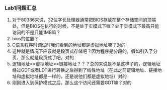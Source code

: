 ### Lab1问题汇总

1. 对于80386来说，32位字长处理器通常把BIOS存放在整个存储空间的顶端处，但是BIOS在执行的时候，不是处于实模式下嘛？处于实模式下最高只能访问的不是只能1MB嘛？
2. bios的位置？
3. C语言程序时调试时我们看到的地址都是虚拟地址嘛？对的
4. 这种就是情况下应该就是段页式存储吧？因为程序是分段的，假如引入了分页，那么就是段页式了吧。对的
5. 逻辑地址==虚拟地址==链接地址？？？总的来说是不是这样子的，逻辑地址经过GDT或者LDT进行转换之后得到了线性地址（在此之前逻辑地址、链接地址和虚拟地址都是一样的，还是说他们都是虚拟地址）对的
6. 刚刚进入到保护模式之后，那么这个访问还需要GDT嘛？对的

